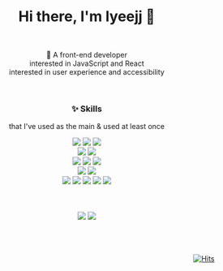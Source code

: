<h1 align="center">Hi there, I'm lyeejj 👏</h1>
<br/>

<div align="center">
  <p>🌱 A front-end developer<br/>interested in JavaScript and React 
    <br/>interested in user experience and accessibility</p>
</div>
<br/>

<h3 align="center">✨ Skills</h3><p align="center">that I've used as the main & used at least once</p>
<div display="flex" flex-direction="column" align="center">
  <img src="https://img.shields.io/badge/html5-E34F26?style=for-the-badge&logo=html5&logoColor=white"> 
  <img src="https://img.shields.io/badge/css3-1572B6?style=for-the-badge&logo=css3&logoColor=white"> 
  <img src="https://img.shields.io/badge/javascript-F7DF1E?style=for-the-badge&logo=javascript&logoColor=black"> 
  <br/>
  <img src="https://img.shields.io/badge/react-61DAFB?style=for-the-badge&logo=react&logoColor=black"> 
  <img src="https://img.shields.io/badge/typescript-3178C6?style=for-the-badge&logo=typescript&logoColor=white"> 
  <br/>
  <img src="https://img.shields.io/badge/tailwind%20css-06B6D4?style=for-the-badge&logo=tailwind%20css&logoColor=white">
  <img src="https://img.shields.io/badge/styled%20components-DB7093?style=for-the-badge&logo=styled%20components&logoColor=white">
  <img src="https://img.shields.io/badge/scss-CC6699?style=for-the-badge&logo=sass&logoColor=white">
  <br/>
  <img src="https://img.shields.io/badge/eslint-4B32C3?style=for-the-badge&logo=eslint&logoColor=white"> 
  <img src="https://img.shields.io/badge/prettier-F7B93E?style=for-the-badge&logo=prettier&logoColor=black">
  <br/>
  <img src="https://img.shields.io/badge/mysql-4479A1?style=for-the-badge&logo=git&logoColor=white">
  <img src="https://img.shields.io/badge/firebase-FFCA28?style=for-the-badge&logo=firebase&logoColor=black">
  <img src="https://img.shields.io/badge/jquery-0769AD?style=for-the-badge&logo=jquery&logoColor=white">
  <img src="https://img.shields.io/badge/git-F05032?style=for-the-badge&logo=git&logoColor=white">
  <img src="https://img.shields.io/badge/github-181717?style=for-the-badge&logo=github&logoColor=white">
</div>

<br/>
<br/>
<br/>

<div align="center">
  <img src="https://github-readme-stats.vercel.app/api?username=lyeejj&hide_rank=true&hide=stars&theme=vue&show_icons=true"/>
  <img src="https://github-readme-stats.vercel.app/api/top-langs/?username=lyeejj&theme=vue&layout=compact"/>
</div>

<br/>
<br/>
<br/>

<div align="right">
  
[![Hits](https://hits.seeyoufarm.com/api/count/incr/badge.svg?url=https%3A%2F%2Fgithub.com%2Flyeejj&count_bg=%2379C83D&title_bg=%23C0C0C0&icon=&icon_color=%23E7E7E7&title=hits&edge_flat=false)](https://github.com/lyeejj)
  
</div>
